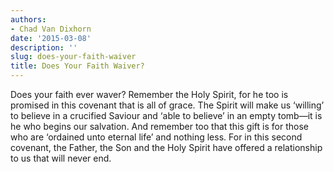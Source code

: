 ```yaml
---
authors:
- Chad Van Dixhorn
date: '2015-03-08'
description: ''
slug: does-your-faith-waiver
title: Does Your Faith Waiver?
---
```

Does your faith ever waver? Remember the Holy Spirit, for he too is promised in this covenant that is all of grace. The Spirit will make us ‘willing’ to believe in a crucified Saviour and ‘able to believe’ in an empty tomb—it is he who begins our salvation. And remember too that this gift is for those who are ‘ordained unto eternal life’ and nothing less. For in this second covenant, the Father, the Son and the Holy Spirit have offered a relationship to us that will never end.




